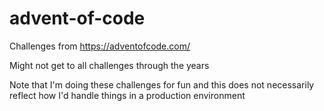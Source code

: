 # advent-of-code

Challenges from https://adventofcode.com/

Might not get to all challenges through the years

Note that I'm doing these challenges for fun and this does not necessarily reflect how I'd handle things in a production environment
